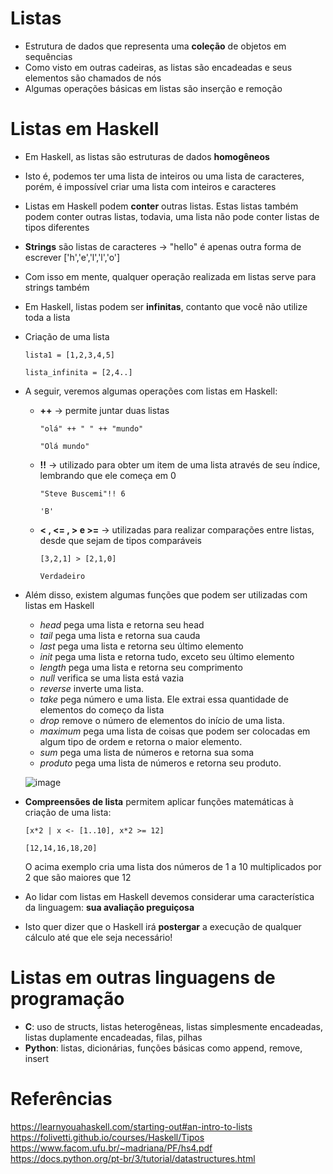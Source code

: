 # Listas
- Estrutura de dados que representa uma **coleção** de objetos em sequências
- Como visto em outras cadeiras, as listas são encadeadas e seus elementos são chamados de nós
- Algumas operações básicas em listas são inserção e remoção

# Listas em Haskell
- Em Haskell, as listas são estruturas de dados **homogêneos**
- Isto é, podemos ter uma lista de inteiros ou uma lista de caracteres, porém, é impossível criar uma lista com inteiros e caracteres
- Listas em Haskell podem **conter** outras listas. Estas listas também podem conter outras listas, todavia, uma lista não pode conter listas de tipos diferentes
- **Strings** são listas de caracteres -> "hello" é apenas outra forma de escrever ['h','e','l','l','o'] 
- Com isso em mente, qualquer operação realizada em listas serve para strings também
- Em Haskell, listas podem ser **infinitas**, contanto que você não utilize toda a lista
- Criação de uma lista
  
    `lista1 = [1,2,3,4,5]`
  
    `lista_infinita = [2,4..]`
  
- A seguir, veremos algumas operações com listas em Haskell:
  - **++** -> permite juntar duas listas

     `"olá" ++ " " ++ "mundo"`
    
    `"Olá mundo"`
  - **!!** -> utilizado para obter um item de uma lista através de seu índice, lembrando que ele começa em 0

    `"Steve Buscemi"!! 6`

    `'B'`
  - **< , <= , > e >=** -> utilizadas para realizar comparações entre listas, desde que sejam de tipos comparáveis
 
    `[3,2,1] > [2,1,0]`
    
    `Verdadeiro`

- Além disso, existem algumas funções que podem ser utilizadas com listas em Haskell
  - *head* pega uma lista e retorna seu head
  - *tail* pega uma lista e retorna sua cauda
  - *last* pega uma lista e retorna seu último elemento
  - *init* pega uma lista e retorna tudo, exceto seu último elemento
  - *length* pega uma lista e retorna seu comprimento
  - *null* verifica se uma lista está vazia
  - *reverse* inverte uma lista.
  - *take* pega número e uma lista. Ele extrai essa quantidade de elementos do começo da lista
  - *drop* remove o número de elementos do início de uma lista.
  - *maximum* pega uma lista de coisas que podem ser colocadas em algum tipo de ordem e retorna o maior elemento.
  - *sum* pega uma lista de números e retorna sua soma
  - *produto* pega uma lista de números e retorna seu produto.

  ![image](https://github.com/user-attachments/assets/9bedcc75-d748-4cff-834c-da4cc7aec38e)

- **Compreensões de lista** permitem aplicar funções matemáticas à criação de uma lista:
  
  `[x*2 | x <- [1..10], x*2 >= 12]`

    `[12,14,16,18,20]`
  
  O acima exemplo cria uma lista dos números de 1 a 10 multiplicados por 2 que são maiores que 12
- Ao lidar com listas em Haskell devemos considerar uma característica da linguagem: **sua avaliação preguiçosa**
- Isto quer dizer que o Haskell irá **postergar** a execução de qualquer cálculo até que ele seja necessário!

# Listas em outras linguagens de programação
- **C**: uso de structs, listas heterogêneas, listas simplesmente encadeadas, listas duplamente encadeadas, filas, pilhas
- **Python**: listas, dicionárias, funções básicas como append, remove, insert

# Referências
https://learnyouahaskell.com/starting-out#an-intro-to-lists
https://folivetti.github.io/courses/Haskell/Tipos
https://www.facom.ufu.br/~madriana/PF/hs4.pdf
https://docs.python.org/pt-br/3/tutorial/datastructures.html
